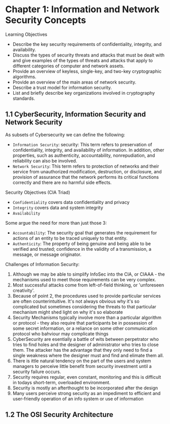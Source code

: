 # Chapter 1: Information and Network Security Concepts
Learning Objectives
- Describe the key security requirements of confidentiality, integrity, and availability.
- Discuss the types of security threats and attacks that must be dealt with and give examples of the types of threats and attacks that apply to different categories of
computer and network assets.
- Provide an overview of keyless, single-key, and two-key cryptographic algorithms.
- Provide an overview of the main areas of network security.
- Describe a trust model for information security.
- List and briefly describe key organizations involved in cryptography standards.

## 1.1 CyberSecurity, Information Security and Network Security
As subsets of Cybersecurity we can define the following:
- `Information Security`: security: This term refers to preservation of confidentiality, integrity, and availability of information. In addition, other properties, such as authenticity, accountability, nonrepudiation, and reliability can also be involved.
- `Network Security`: This term refers to protection of networks and their service from unauthorized modification, destruction, or disclosure, and provision of assurance that the network performs its critical functions correctly and there are no harmful side effects.

Security Objectives (CIA Triad)
- `Confidentiality` covers data confidentiality and privacy
- `Integrity` covers data and system integrity
- `Availability`

Some argue the need for more than just those 3:
- `Accountability`: The security goal that generates the requirement for actions of an entity to be traced uniquely to that entity.
- `Authenticity`: The property of being genuine and being able to be verified and trusted; confidence in the validity of a transmission, a message, or message originator.

Challenges of Information Security:
1. Although we may be able to simplify InfoSec into the CIA, or CIAAA - the mechanisms used to meet those requirements can be very complex.
2. Most successful attacks come from left-of-field thinking, or 'unforeseen creativity'.
3. Because of point 2, the procedures used to provide particular services are often counterintuitive. It's not always obvious why it's so complicated but sometimes considering the threats to that particular mechanism might shed light on why it's so elaborate
4. Security Mechanisms typically involve more than a particular algorithm or protocol - they also require that participants be in possession of some secret information, or a reliance on some other communication protocol who bahviour may complicate things
5. CyberSecurity are esentially a battle of wits between perpetrator who tries to find holes and the designer of administrator who tries to close them. The attacker has the advantage that they only need to find a single weakness where the designer must and find and elimate them all.
6. There is ittle natural tendency on the part of the users and system managers to perceive little benefit from security investment until a security failure occurs.
7. Security requires regular, even constant, monitoring and this is difficult in todays short-term, overloaded environment.
8. Security is mostly an afterthought to be incorporated after the design
9. Many users perceive strong security as an impediment to efficient and user-friendly operation of an info system or use of information

## 1.2 The OSI Security Architecture
